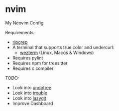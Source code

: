 # nvim
My Neovim Config

Requirements:
- [ripgrep](https://github.com/BurntSushi/ripgrep)
- A terminal that supports true color and undercurl:
    - [wezterm](https://github.com/wez/wezterm) (Linux, Macos & Windows)
- Requires pylint 
- Requires npm for treesitter
- Requires c compiler

TODO:
- Look into [undotree](https://github.com/mbbill/undotree)
- Look into [trouble](https://github.com/folke/trouble.nvim)
- Look into [lazygit](https://github.com/jesseduffield/lazygit)
- Improve Dashboard

